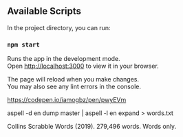 

## Available Scripts

In the project directory, you can run:

### `npm start`

Runs the app in the development mode.\
Open [http://localhost:3000](http://localhost:3000) to view it in your browser.

The page will reload when you make changes.\
You may also see any lint errors in the console.

https://codepen.io/iamogbz/pen/pwyEVm


aspell -d en dump master | aspell -l en expand > words.txt

Collins Scrabble Words (2019). 279,496 words. Words only.
